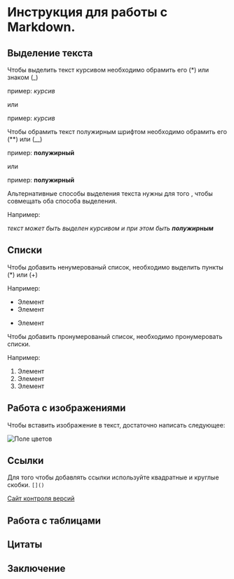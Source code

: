 # Инструкция для работы с Markdown.

## Выделение текста

Чтобы выделить текст курсивом необходимо обрамить его (*) или знаком (_)

пример: *курсив*

или

пример: _курсив_

Чтобы обрамить текст полужирным шрифтом необходимо обрамить его (**) или (__)

пример: **полужирный**

или

пример: __полужирный__

Альтернативные способы выделения текста нужны для того , чтобы совмещать оба способа выделения.

Например:

 _текст может быть выделен курсивом и при этом быть **полужирным**_


## Списки

Чтобы добавить ненумерованый список,
необходимо выделить пункты (*) или (+)

Например:
* Элемент
* Элемент
+ Элемент

Чтобы добавить пронумерованый список,
необходимо пронумеровать списки.

Например:

1. Элемент
2. Элемент
3. Элемент

## Работа с изображениями

Чтобы вставить изображение в текст,
достаточно написать следующее:

![Поле цветов](flowers.jpg)

## Ссылки

Для того чтобы добавлять ссылки используйте квадратные и круглые скобки.
`[]()`

[Сайт контроля версий](https://github.com/)

## Работа с таблицами

## Цитаты

## Заключение